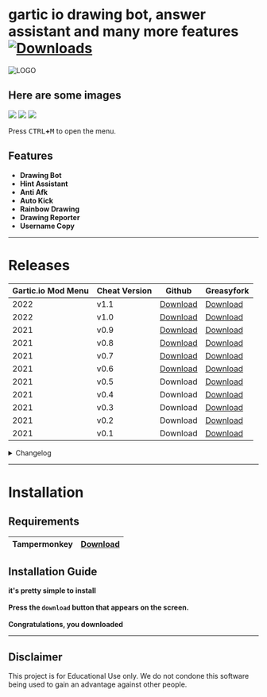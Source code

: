 # gartic io drawing bot, answer assistant and many more features [![Downloads](https://img.shields.io/badge/downloads-1M-brightgreen?style=flat-square)](#releases)  


![LOGO](./screenshots/logo.png)


## Here are some images

![](./screenshots/win.gif)
![](./screenshots/draw.gif)
![](./screenshots/rgb.gif)

Press <kbd>CTRL</kbd>**+**<kbd>M</kbd> to open the menu.
## Features

- **Drawing Bot**
- **Hint Assistant**
- **Anti Afk**
- **Auto Kick**
- **Rainbow Drawing**
- **Drawing Reporter**
- **Username Copy**



-----------------------
# Releases
| Gartic.io Mod Menu| Cheat Version | Github | Greasyfork |
|----------------------------|-------------|-----------------|-----------------|
| 2022 | v1.1 | [Download](	https://github.com/anonimbiri/gartic.io-hack/raw/main/script/gartic.io%20mod%20menu.user.js) | [Download](https://greasyfork.org/scripts/429227-gartic-io-mod-menu) | 
| 2022 | v1.0 | [Download](	https://github.com/anonimbiri/gartic.io-hack/raw/main/script/other_versions/gartic.io%20mod%20menu%20v1.0.user.js) | [Download](https://greasyfork.org/scripts/429227-gartic-io-mod-menu?version=1014346) | 
| 2021 | v0.9 | [Download](	https://github.com/anonimbiri/gartic.io-hack/raw/main/script/other_versions/gartic.io%20mod%20menu%20v0.9.user.js) | [Download](https://greasyfork.org/tr/scripts/429227-gartic-io-mod-menu?version=1000886) |
| 2021 | v0.8 | [Download](	https://github.com/anonimbiri/gartic.io-hack/raw/main/script/other_versions/gartic.io%20mod%20menu%20v0.8.user.js) | [Download](https://greasyfork.org/scripts/429227-gartic-io-mod-menu?version=992769) |
| 2021 | v0.7 | [Download](	https://github.com/anonimbiri/gartic.io-hack/raw/main/script/other_versions/gartic.io%20mod%20menu%20v0.7.user.js) | [Download]( https://greasyfork.org/scripts/429227-gartic-io-mod-menu?version=992526) |
| 2021 | v0.6 | [Download](	https://github.com/anonimbiri/gartic.io-hack/raw/main/script/other_versions/gartic.io%20mod%20menu%20v0.6.user.js) | [Download](https://greasyfork.org/scripts/429227-gartic-io-mod-menu?version=975745) |
| 2021 | v0.5 | Download | [Download](https://greasyfork.org/scripts/429227-gartic-io-mod-menu?version=975548) |
| 2021 | v0.4 | Download | [Download](https://greasyfork.org/scripts/429227-gartic-io-mod-menu?version=969051) |
| 2021 | v0.3 | Download | [Download](https://greasyfork.org/scripts/429227-gartic-io-mod-menu?version=955577) |
| 2021 | v0.2 | Download | [Download](https://greasyfork.org/scripts/429227-gartic-io-mod-menu/?version=949820) |
| 2021 | v0.1 | Download | [Download](https://greasyfork.org/scripts/429227-gartic-io-mod-menu?version=949447) |

<details>
  <summary> Changelog </summary>
  <details>
 <summary> v1.1 </summary>
  <ul> <li>brazilian portuguese added to new word list</li> </ul>
    <ul> <li>few bug fixes</li> </ul>
      </details>
<details>
    <summary> v1.0 </summary>
  <ul> <li>Added a drawing bot (beta)</li> </ul>
    <ul> <li>some bug fixes</li> </ul>
     <ul> <li>a few auxiliary tools</li> </ul>
      </details>
<details>
<summary> v0.9 </summary>
  <ul> <li>Added word fix and word list refresh button above the word list</li> </ul>
    <img src="https://i.imgur.com/FQuhbU9.png">
    <ul> <li>Removed unnecessary codes for code</li> </ul>
      </details>
<details>
 <summary> v0.8 </summary>
  <ul> <li> fixed foreign character problem (Arabic, Turkish, Azerbaijani) some words could not be detected in some languages fixed </li> </ul>
      </details>
   <details>
    <summary> v0.7 </summary>
  <ul> <li> added words for arabic (thank you to the friend who helped)  </li> </ul>
 <ul> <li> now the words will be pulled from github  </li> </ul>
 <ul> <li>custom word feature has been brought, you can add the words you want  </li> </ul>
 <ul> <li>note: you can send your words to us </li> </ul>
      </details>
   <details>
     <summary> v0.6 </summary>
  <ul> <li> There was a problem with booting fixed </li> </ul>
      </details>
   <details>
    <summary> v0.5 </summary>
  <ul> <li> Auto Answer </li> </ul>
    <ul> <li> menu interface language feature </li> </ul>
     <ul> <li> menu interface fix </li> </ul>
      <ul> <li> I added a small button for mobile, but it has not been tried, it may work stable </li> </ul>
      </details>
   <details>
     <summary> v0.4 </summary>
  <ul> <li> azerbaijan language (no full words added yet) </li> </ul>
    <ul> <li> Fixed the issue of not being able to enter the room when changing rooms </li> </ul>
     <ul> <li> important note: I will work on the problem that the buttons do not appear on mobile, I will fix it soon </li> </ul>
      </details>
   <details>
  <summary> v0.3 </summary>
  <ul> <li> Fixed page refresh issue when opening </li> </ul>
    <ul> <li> image is not full size now it will be full size and right in the middle (drawing area) </li> </ul>
     <ul> <li> New words have been added for the Turkish language, continuing to be added </li> </ul>
      </details>
   <details>
  <summary> v0.2 </summary>
  <ul> <li> if you click the button it will be red </li> </ul>
    <img src="https://i.imgur.com/i1uDZab.png">
    <ul> <li> if you type that word it will be green </li> </ul>
    <img src="https://i.imgur.com/WKLnWMe.png">
      </details>
</details>
    


-----------------------
# Installation
## Requirements 
| Tampermonkey  | [Download](https://www.tampermonkey.net) |
| ----------- | ------- |

## Installation Guide
**it's pretty simple to install**\
\
**Press the `download` button that appears on the screen.**\
\
**Congratulations, you downloaded**

    


-----------------------
## Disclaimer 
This project is for Educational Use only. We do not condone this software being used to gain an advantage against other people.
